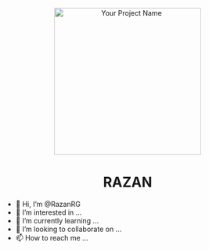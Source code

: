 <p align="center">
  <img src="https://telegra.ph/file/ec1a79104284cb8fdf507.png" alt="Your Project Name" width="300" />
</p>
<h1 align="center">RAZAN</h1>

- 👋 Hi, I’m @RazanRG
- 👀 I’m interested in ...
- 🌱 I’m currently learning ...
- 💞️ I’m looking to collaborate on ...
- 📫 How to reach me ...

<!---
RazanRG/RazanRG is a ✨ special ✨ repository because its `README.md` (this file) appears on your GitHub profile.
You can click the Preview link to take a look at your changes.
--->
